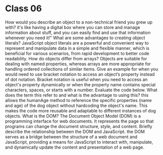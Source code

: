 # Class 06

How would you describe an object to a non-technical friend you grew up with?  it's like having a digital box where you can store and manage information about stuff, and you can easily find and use that information whenever you need it!"
What are some advantages to creating object literals? JavaScript object literals are a powerful and convenient way to represent and manipulate data in a simple and flexible manner, which is beneficial for various scenarios, from rapid development to better code readability.
How do objects differ from arrays? Objects are suitable for dealing with named properties, whereas arrays are more appropriate for handling ordered collections of similar items.
Give an example for when you would need to use bracket notation to access an object’s property instead of dot notation. Bracket notation is useful when you need to access an object's property dynamically or when the property name contains special characters, spaces, or starts with a number.
Evaluate the code below. What does the term this refer to and what is the advantage to using this? this allows the humanAge method to reference the specific properties (name and age) of the dog object without hardcoding the object's name. This makes the code more reusable and adaptable to different instances of dog objects.
What is the DOM? The Document Object Model (DOM) is a programming interface for web documents. It represents the page so that programs can change the document structure, style, and content.
Briefly describe the relationship between the DOM and JavaScript. the DOM serves as a bridge between the structure of a web document and JavaScript, providing a means for JavaScript to interact with, manipulate, and dynamically update the content and presentation of a web page.